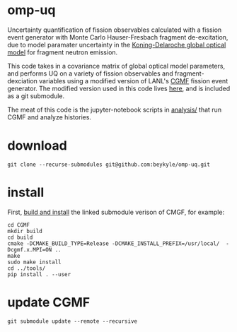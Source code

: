 # omp-uq

Uncertainty quantification of fission observables calculated with a fission event generator with Monte Carlo Hauser-Fresbach fragment de-excitation, due to model paramater uncertainty in the [Koning-Delaroche global optical model](https://www.sciencedirect.com/science/article/pii/S0375947402013210?casa_token=ADeCX1nO83AAAAAA:Xwa6DlMKYvVU0ygGxoD0C6bfFlG0UB9hrOHojDbv2dQ7zsZvd7hhlZzvDo1b1sVxOYzL90kj) for fragment neutron emission.

This code takes in a covariance matrix of global optical model parameters, and performs UQ on a variety of fission observables and fragment-dexciation variables using a modified version of LANL's [CGMF](https://github.com/lanl/cgmf) fission event generator. The modified version used in this code lives [here](https://github.com/beykyle/cgmf), and is included as a git submodule.

The meat of this code is the jupyter-notebook scripts in [analysis/](https://github.com/beykyle/omp-uq/tree/main/analysis) that run CGMF and analyze histories.

# download 

```
git clone --recurse-submodules git@github.com:beykyle/omp-uq.git
```

# install

First, [build and install](https://cgmf.readthedocs.io/en/latest/start.html#installing-cgmf) the linked submodule verison of CMGF, for example:

```
cd CGMF
mkdir build
cd build
cmake -DCMAKE_BUILD_TYPE=Release -DCMAKE_INSTALL_PREFIX=/usr/local/  -Dcgmf.x.MPI=ON ..
make
sudo make install
cd ../tools/
pip install . --user
```

# update CGMF
```
git submodule update --remote --recursive
```
